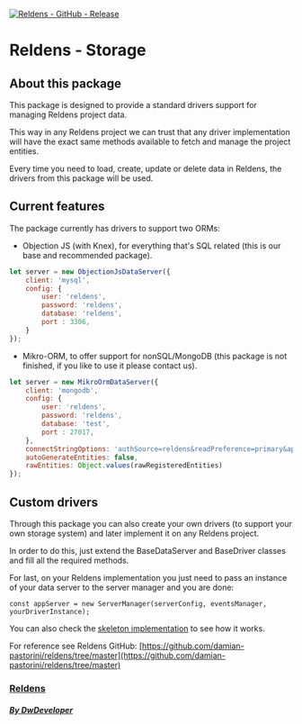[![Reldens - GitHub - Release](https://www.dwdeveloper.com/media/reldens/reldens-mmorpg-platform.png)](https://www.reldens.com/)

# Reldens - Storage

## About this package
This package is designed to provide a standard drivers support for managing Reldens project data.

This way in any Reldens project we can trust that any driver implementation will have the exact same methods available to fetch and manage the project entities.

Every time you need to load, create, update or delete data in Reldens, the drivers from this package will be used.

## Current features
The package currently has drivers to support two ORMs:
- Objection JS (with Knex), for everything that's SQL related (this is our base and recommended package).
```javascript
let server = new ObjectionJsDataServer({
    client: 'mysql',
    config: {
        user: 'reldens',
        password: 'reldens',
        database: 'reldens',
        port : 3306,
    }
});
```
- Mikro-ORM, to offer support for nonSQL/MongoDB (this package is not finished, if you like to use it please contact us).
```javascript
let server = new MikroOrmDataServer({
    client: 'mongodb',
    config: {
        user: 'reldens',
        password: 'reldens',
        database: 'test',
        port : 27017,
    },
    connectStringOptions: 'authSource=reldens&readPreference=primary&appname=MongoDB%20Compass&ssl=false',
    autoGenerateEntities: false,
    rawEntities: Object.values(rawRegisteredEntities)
});
```

## Custom drivers
Through this package you can also create your own drivers (to support your own storage system) and later implement it on any Reldens project.

In order to do this, just extend the BaseDataServer and BaseDriver classes and fill all the required methods.

For last, on your Reldens implementation you just need to pass an instance of your data server to the server manager and you are done:
```
const appServer = new ServerManager(serverConfig, eventsManager, yourDriverInstance);
```

You can also check the [skeleton implementation](https://github.com/damian-pastorini/reldens-skeleton/) to see how it works.

For reference see Reldens GitHub: [https://github.com/damian-pastorini/reldens/tree/master](https://github.com/damian-pastorini/reldens/tree/master)

### [Reldens](https://www.reldens.com/ "Reldens")

##### [By DwDeveloper](https://www.dwdeveloper.com/ "DwDeveloper")
